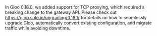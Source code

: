 In Gloo 0.18.0, we added support for TCP proxying, which required a breaking change to the gateway API. 
Please check out https://gloo.solo.io/upgrading/0.18.1/ for details on how to seamlessly upgrade Gloo, 
automatically convert existing configuration, and migrate traffic while avoiding downtime. 
